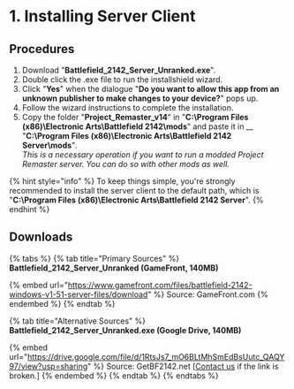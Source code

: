 # 1. Installing Server Client

## Procedures

1. ​Download "**Battlefield\_2142\_Server\_Unranked.exe**".​​
2. Double click the .exe file to run the installshield wizard.
3. Click "**Yes**" when the dialogue "**Do you want to allow this app from an unknown publisher to make changes to your device?**" pops up.
4. Follow the wizard instructions to complete the installation.​
5. Copy the folder "**Project\_Remaster\_v14**" in "**C:\Program Files (x86)\Electronic Arts\Battlefield 2142\mods**" and paste it in __ "**C:\Program Files (x86)\Electronic Arts\Battlefield 2142 Server\mods**"_._\
   _This is a necessary operation if you want to run a modded Project Remaster server. You can do so with other mods as well._

{% hint style="info" %}
​To keep things simple, you're strongly recommended to install the server client to the default path, which is "**C:\Program Files (x86)\Electronic Arts\Battlefield 2142 Server**".
{% endhint %}

## Downloads

{% tabs %}
{% tab title="Primary Sources" %}
**Battlefield\_2142\_Server\_Unranked (GameFront, 140MB)**

{% embed url="https://www.gamefront.com/files/battlefield-2142-windows-v1-51-server-files/download" %}
Source: GameFront.com
{% endembed %}
{% endtab %}

{% tab title="Alternative Sources" %}
**Battlefield\_2142\_Server\_Unranked.exe (Google Drive, 140MB)**

{% embed url="https://drive.google.com/file/d/1RtsJs7_mO6BLtMhSmEdBsUutc_QAQY97/view?usp=sharing" %}
Source: GetBF2142.net \[[Contact us](https://getbf2142.weebly.com/contact.html) if the link is broken.]
{% endembed %}
{% endtab %}
{% endtabs %}
